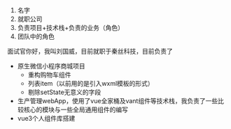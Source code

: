 1. 名字
2. 就职公司
3. 负责项目+技术栈+负责的业务（角色）
4. 团队中的角色

面试官你好，我叫刘国威，目前就职于秦丝科技，目前负责了

- 原生微信小程序商城项目
  - 重构购物车组件
  - 列表item（以前用的是引入wxml模板的形式）
  - 剔除setState无意义的字段
- 生产管理webApp，使用了vue全家桶及vant组件等技术栈，我负责了一些比较核心的模块与一些全局通用组件的编写
- vue3个人组件库搭建